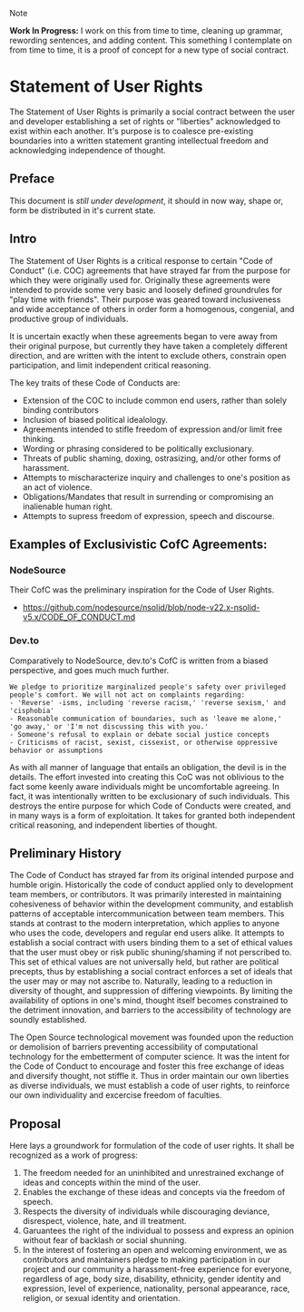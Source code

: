 > [!NOTE]
> __Work In Progress:__ I work on this from time to time, cleaning up grammar, rewording sentences, and adding content. This something I contemplate on from time to time, it is a proof of concept for a new type of social contract.

Statement of User Rights
========================

The Statement of User Rights is primarily a social contract between the user and developer establishing a set of rights or "liberties" acknowledged to exist within each another. It's purpose is to coalesce pre-existing boundaries into a written statement granting intellectual freedom and acknowledging independence of thought.

Preface
-------

This document is _still under development_, it should in now way, shape or, form be distributed in it's current state.

Intro
-----

The Statement of User Rights is a critical response to certain "Code of Conduct" (i.e. COC) agreements that have 
strayed far from the purpose for which they were originally used for. Originally these agreements were intended to
provide some very basic and loosely defined groundrules for "play time with friends". Their purpose was geared toward
inclusiveness and wide acceptance of others in order form a homogenous, congenial, and productive group of individuals.

It is uncertain exactly when these agreements began to vere away from their original purpose, but currently they have
taken a completely different direction, and are written with the intent to exclude others, constrain open
participation, and limit independent critical reasoning.

The key traits of these Code of Conducts are:
* Extension of the COC to include common end users, rather than solely binding contributors
* Inclusion of biased political idealology.
* Agreements intended to stifle freedom of expression and/or limit free thinking.
* Wording or phrasing considered to be politically exclusionary.
* Threats of public shaming, doxing, ostrasizing, and/or other forms of harassment.
* Attempts to mischaracterize inquiry and challenges to one's position as an act of violence.
* Obligations/Mandates that result in surrending or compromising an inalienable human right.
* Attempts to supress freedom of expression, speech and discourse.

Examples of Exclusivistic CofC Agreements:
------------------------------------------

### NodeSource

Their CofC was the preliminary inspiration for the Code of User Rights.

- https://github.com/nodesource/nsolid/blob/node-v22.x-nsolid-v5.x/CODE_OF_CONDUCT.md

### Dev.to

Comparatively to NodeSource, dev.to's CofC is written from a biased perspective, and goes much much further.

```text
We pledge to prioritize marginalized people's safety over privileged people's comfort. We will not act on complaints regarding:
- 'Reverse' -isms, including 'reverse racism,' 'reverse sexism,' and 'cisphobia'
- Reasonable communication of boundaries, such as 'leave me alone,' 'go away,' or 'I'm not discussing this with you.'
- Someone's refusal to explain or debate social justice concepts
- Criticisms of racist, sexist, cissexist, or otherwise oppressive behavior or assumptions
```

As with all manner of language that entails an obligation, the devil is in the details. The effort invested into creating this CoC was not oblivious to the fact some keenly aware individuals might be uncomfortable agreeing. In fact, it was intentionally written to be exclusionary of such individuals. This destroys the entire purpose for which Code of Conducts were created, and in many ways is a form of exploitation. It takes for granted both independent critical reasoning, and independent liberties of thought.


Preliminary History
--------------------

The Code of Conduct has strayed far from its original intended purpose and humble
origin. Historically the code of conduct applied only to development team members, or contributors. It
was primarily interested in maintaining cohesiveness of behavior within the development community, and 
establish patterns of acceptable intercommunication between team members. This stands at contrast to the 
modern interpretation, which applies to anyone who uses the code, developers and regular end users alike. It
attempts to establish a social contract with users binding them to a set of ethical values that the user must 
obey or risk public shuning/shaming if not perscribed to. This set of ethical values are not universally held,
but rather are political precepts, thus by establishing a social contract enforces a set of ideals
that the user may or may not ascribe to. Naturally, leading to a reduction in diversity of thought, and
suppression of differing viewpoints. By limiting the availability of options in one's mind, thought itself
becomes constrained to the detriment innovation, and barriers to the accessibility of technology are soundly
established.

The Open Source technological movement was founded upon the reduction or demolision of barriers preventing
accessibility of computational technology for the embetterment of computer science. It was the intent for the
Code of Conduct to encourage and foster this free exchange of ideas and diversify thought, not stiffle it.
Thus in order maintain our own liberties as diverse individuals, we must establish a code of user rights, to
reinforce our own individuality and excercise freedom of faculties.

Proposal
--------

Here lays a groundwork for formulation of the code of user rights. It shall be recognized as a work
of progress:

1. The freedom needed for an uninhibited and unrestrained exchange of ideas and concepts within the mind of the user.
2. Enables the exchange of these ideas and concepts via the freedom of speech.
3. Respects the diversity of individuals while discouraging deviance, disrespect, violence, hate,
   and ill treatment.
4. Garuantees the right of the individual to possess and express an opinion without fear of backlash
   or social shunning.
5. In the interest of fostering an open and welcoming environment, we as contributors and maintainers pledge to making participation in our project and our community a harassment-free experience for everyone, regardless of age, body size, disability, ethnicity, gender identity and expression, level of experience, nationality, personal appearance, race, religion, or sexual identity and orientation. 
